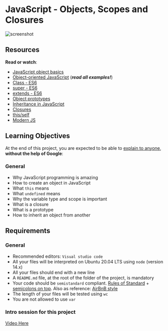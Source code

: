 # JavaScript - Objects, Scopes and Closures

![screenshot](https://zupimages.net/up/23/36/vxdy.png)

      

<div class="panel panel-default" id="project-description">
  <div class="panel-body">
    <h2>Resources</h2>

<p><strong>Read or watch</strong>:</p>

<ul>
<li><a href="/rltoken/GLuVTw6uPEtJoE48v6hh6Q" title="JavaScript object basics" target="_blank">JavaScript object basics</a> </li>
<li><a href="/rltoken/yJvx-KSQmjeLGL_zt2zSRg" title="Object-oriented JavaScript" target="_blank">Object-oriented JavaScript</a> (<em><strong>read all examples!</strong></em>)</li>
<li><a href="/rltoken/uQ0wKfDktBpsS52MD_V7Fg" title="Class - ES6" target="_blank">Class - ES6</a> </li>
<li><a href="/rltoken/or2hUFeNS5YYJRbL_7a9Vw" title="super - ES6" target="_blank">super - ES6</a> </li>
<li><a href="/rltoken/DCDrR-o8mV3gaoaxQawYLg" title="extends - ES6" target="_blank">extends - ES6</a> </li>
<li><a href="/rltoken/tv0EI26HJflBpYlTYpZswQ" title="Object prototypes" target="_blank">Object prototypes</a> </li>
<li><a href="/rltoken/yJvx-KSQmjeLGL_zt2zSRg" title="Inheritance in JavaScript" target="_blank">Inheritance in JavaScript</a> </li>
<li><a href="/rltoken/VUQSL4MeY58nNfFL6yPA_g" title="Closures" target="_blank">Closures</a> </li>
<li><a href="/rltoken/uduR9j8AJ4jUrKYiucKGlg" title="this/self" target="_blank">this/self</a> </li>
<li><a href="/rltoken/LdHi8ovDOIBTHdTBRhVCww" title="Modern JS" target="_blank">Modern JS</a> </li>
</ul>

<h2>Learning Objectives</h2>

<p>At the end of this project, you are expected to be able to <a href="/rltoken/3qhPKwdfmUr62ypWy-5hgg" title="explain to anyone" target="_blank">explain to anyone</a>, <strong>without the help of Google</strong>:</p>

<h3>General</h3>

<ul>
<li>Why JavaScript programming is amazing</li>
<li>How to create an object in JavaScript</li>
<li>What <code>this</code> means</li>
<li>What <code>undefined</code> means </li>
<li>Why the variable type and scope is important</li>
<li>What is a closure</li>
<li>What is a prototype</li>
<li>How to inherit an object from another</li>
</ul>

<h2>Requirements</h2>

<h3>General</h3>

<ul>
<li>Recommended editors: <code>Visual studio code</code></li>
<li>All your files will be interpreted on Ubuntu 20.04 LTS using <code>node</code> (version 14.x)</li>
<li>All your files should end with a new line</li>
<li>A <code>README.md</code> file, at the root of the folder of the project, is mandatory</li>
<li>Your code should be <code>semistandard</code> compliant. <a href="/rltoken/GtopWkNbtPuUsJmuABueTw" title="Rules of Standard" target="_blank">Rules of Standard</a> + <a href="/rltoken/bbBKzz198LWBw9vx7YFQqA" title="semicolons on top" target="_blank">semicolons on top</a>. Also as reference: <a href="/rltoken/1i7dhXHf_z8QlZFkY-y5PA" title="AirBnB style" target="_blank">AirBnB style</a></li>
<li>The length of your files will be tested using <code>wc</code></li>
<li>You are not allowed to use <code>var</code></li>
</ul>

<h3>Intro session for this project</h3>

<span><a href="https://www.youtube-nocookie.com/embed/Oj5HFfHKBTQ?si=lPTXJbCp-qfZx2rc" title="YouTube video player"> Video Here</a></span>

  </div>
</div>
